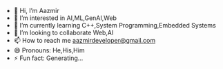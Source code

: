 - 👋 Hi, I’m Aazmir
- 👀 I’m interested in AI,ML,GenAI,Web
- 🌱 I’m currently learning C++,System Programming,Embedded Systems
- 💞️ I’m looking to collaborate Web,AI
- 📫 How to reach me aazmirdeveloper@gmail.com
- 😄 Pronouns: He,His,Him
- ⚡ Fun fact: Generating...

<!---
Dev-Aazmir/Dev-Aazmir is a ✨ special ✨ repository because its `README.md` (this file) appears on your GitHub profile.
You can click the Preview link to take a look at your changes.
--->
